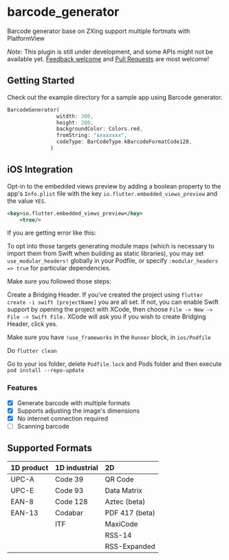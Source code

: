 # barcode_generator

Barcode generator base on ZXing support multiple fortmats with PlatformView

_Note_: This plugin is still under development, and some APIs might not be available yet. [Feedback welcome](https://github.com/iHunterX/barcode_generator/issues) and [Pull Requests](https://github.com/iHunterX/barcode_generator/pulls) are most welcome!

## Getting Started

Check out the example directory for a sample app using Barcode generator.

```dart
BarcodeGenerator(
                witdth: 300,
                height: 200,
                backgroundColor: Colors.red,
                fromString: "xxxxxxxx",
                codeType: BarCodeType.kBarcodeFormatCode128,
              )
```

## iOS Integration

Opt-in to the embedded views preview by adding a boolean property to the app's `Info.plist` file with the key `io.flutter.embedded_views_preview` and the value `YES`.

```xml
<key>io.flutter.embedded_views_preview</key>
    <true/>
```

If you are getting error like this:

To opt into those targets generating module maps (which is necessary to import them from Swift when building as static libraries), you may set `use_modular_headers!` globally in your Podfile, or specify `:modular_headers => true` for particular dependencies.

Make sure you followed those steps:

Create a Bridging Header. If you've created the project using `flutter create -i swift [projectName]` you are all set. If not, you can enable Swift support by opening the project with XCode, then choose `File -> New -> File -> Swift File.` XCode will ask you if you wish to create Bridging Header, click yes.

Make sure you have `!use_frameworks` in the `Runner` block, in `ios/Podfile`

Do `flutter clean`

Go to your ios folder, delete `Podfile.lock` and Pods folder and then execute `pod install --repo-update`

### Features

- [x] Generate barcode with multiple formats
- [x] Supports adjusting the image's dimensions
- [x] No internet connection required
- [ ] Scanning barcode

## Supported Formats

1D product | 1D industrial | 2D
:--------- | :------------ | :-------------
UPC-A      | Code 39       | QR Code
UPC-E      | Code 93       | Data Matrix
EAN-8      | Code 128      | Aztec (beta)
EAN-13     | Codabar       | PDF 417 (beta)
           | ITF           | MaxiCode
           |               | RSS-14
           |               | RSS-Expanded

